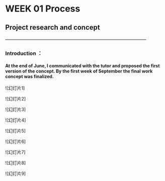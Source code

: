 # WEEK 01 Process
## Project research and concept
————————————————————————————————

### Introduction ：
#### At the end of June, I communicated with the tutor and proposed the first version of the concept. By the first week of September the final work concept was finalized.

![幻灯片1]

![幻灯片2]

![幻灯片3]

![幻灯片4]

![幻灯片5]

![幻灯片6]

![幻灯片7]

![幻灯片8]

![幻灯片9]



